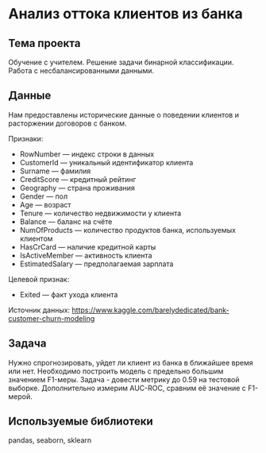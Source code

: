 # Анализ оттока клиентов из банка  

## Тема проекта
Обучение с учителем. Решение задачи бинарной классификации. Работа с несбалансированными данными.  

## Данные  
Нам предоставлены исторические данные о поведении клиентов и расторжении договоров с банком.  

Признаки:
- RowNumber — индекс строки в данных
- CustomerId — уникальный идентификатор клиента
- Surname — фамилия
- CreditScore — кредитный рейтинг
- Geography — страна проживания
- Gender — пол
- Age — возраст
- Tenure — количество недвижимости у клиента
- Balance — баланс на счёте
- NumOfProducts — количество продуктов банка, используемых клиентом
- HasCrCard — наличие кредитной карты
- IsActiveMember — активность клиента
- EstimatedSalary — предполагаемая зарплата

Целевой признак:
- Exited — факт ухода клиента  

Источник данных: https://www.kaggle.com/barelydedicated/bank-customer-churn-modeling  

## Задача
Нужно спрогнозировать, уйдет ли клиент из банка в ближайшее время или нет.
Необходимо построить модель с предельно большим значением F1-меры. Задача - довести метрику до 0.59 на тестовой выборке.
Дополнительно измерим AUC-ROC, сравним её значение с F1-мерой.

## Используемые библиотеки
pandas, seaborn, sklearn 


